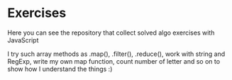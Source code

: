 # Exercises
Here you can see the repository that collect solved algo exercises with JavaScript

I try such array methods as .map(), .filter(), .reduce(), work with string and RegExp, write my own map function, count number of letter and so on to show how I understand the things :)
